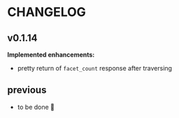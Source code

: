 # CHANGELOG

## v0.1.14

**Implemented enhancements:**

- pretty return of `facet_count` response after traversing

## previous

- to be done :see_no_evil: